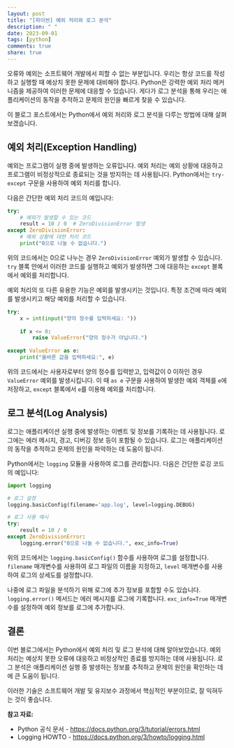```yaml
---
layout: post
title: "[파이썬] 예외 처리와 로그 분석"
description: " "
date: 2023-09-01
tags: [python]
comments: true
share: true
---
```


오류와 예외는 소프트웨어 개발에서 피할 수 없는 부분입니다. 우리는 항상 코드를 작성하고 실행할 때 예상치 못한 문제에 대비해야 합니다. Python은 강력한 예외 처리 메커니즘을 제공하여 이러한 문제에 대응할 수 있습니다. 게다가 로그 분석을 통해 우리는 애플리케이션의 동작을 추적하고 문제의 원인을 빠르게 찾을 수 있습니다.

이 블로그 포스트에서는 Python에서 예외 처리와 로그 분석을 다루는 방법에 대해 살펴보겠습니다. 

## 예외 처리(Exception Handling)

예외는 프로그램이 실행 중에 발생하는 오류입니다. 예외 처리는 예외 상황에 대응하고 프로그램이 비정상적으로 종료되는 것을 방지하는 데 사용됩니다. Python에서는 `try-except` 구문을 사용하여 예외 처리를 합니다.

다음은 간단한 예외 처리 코드의 예입니다:

```python
try:
    # 예외가 발생할 수 있는 코드
    result = 10 / 0  # ZeroDivisionError 발생
except ZeroDivisionError:
    # 예외 상황에 대한 처리 코드
    print("0으로 나눌 수 없습니다.")
```

위의 코드에서는 0으로 나누는 경우 `ZeroDivisionError` 예외가 발생할 수 있습니다. `try` 블록 안에서 이러한 코드를 실행하고 예외가 발생하면 그에 대응하는 `except` 블록에서 예외를 처리합니다.

예외 처리의 또 다른 유용한 기능은 예외를 발생시키는 것입니다. 특정 조건에 따라 예외를 발생시키고 해당 예외를 처리할 수 있습니다.

```python
try:
    x = int(input("양의 정수를 입력하세요: "))
    
    if x <= 0:
        raise ValueError("양의 정수가 아닙니다.")
    
except ValueError as e:
    print("올바른 값을 입력하세요:", e)
```

위의 코드에서는 사용자로부터 양의 정수를 입력받고, 입력값이 0 이하인 경우 `ValueError` 예외를 발생시킵니다. 이 때 `as e` 구문을 사용하여 발생한 예외 객체를 `e`에 저장하고, `except` 블록에서 `e`를 이용해 예외를 처리합니다.

## 로그 분석(Log Analysis)

로그는 애플리케이션 실행 중에 발생하는 이벤트 및 정보를 기록하는 데 사용됩니다. 로그에는 에러 메시지, 경고, 디버깅 정보 등이 포함될 수 있습니다. 로그는 애플리케이션의 동작을 추적하고 문제의 원인을 파악하는 데 도움이 됩니다.

Python에서는 `logging` 모듈을 사용하여 로그를 관리합니다. 다음은 간단한 로깅 코드의 예입니다:

```python
import logging

# 로그 설정
logging.basicConfig(filename='app.log', level=logging.DEBUG)

# 로그 사용 예시
try:
    result = 10 / 0
except ZeroDivisionError:
    logging.error("0으로 나눌 수 없습니다.", exc_info=True)
```

위의 코드에서는 `logging.basicConfig()` 함수를 사용하여 로그를 설정합니다. `filename` 매개변수를 사용하여 로그 파일의 이름을 지정하고, `level` 매개변수를 사용하여 로그의 상세도를 설정합니다.

나중에 로그 파일을 분석하기 위해 로그에 추가 정보를 포함할 수도 있습니다. `logging.error()` 메서드는 에러 메시지를 로그에 기록합니다. `exc_info=True` 매개변수를 설정하여 예외 정보를 로그에 추가합니다.

## 결론

이번 블로그에서는 Python에서 예외 처리 및 로그 분석에 대해 알아보았습니다. 예외 처리는 예상치 못한 오류에 대응하고 비정상적인 종료를 방지하는 데에 사용됩니다. 로그 분석은 애플리케이션 실행 중 발생하는 정보를 추적하고 문제의 원인을 확인하는 데에 큰 도움이 됩니다.

이러한 기술은 소프트웨어 개발 및 유지보수 과정에서 핵심적인 부분이므로, 잘 익혀두는 것이 좋습니다.

**참고 자료:**
- Python 공식 문서 - https://docs.python.org/3/tutorial/errors.html
- Logging HOWTO - https://docs.python.org/3/howto/logging.html